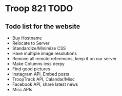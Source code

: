 # Troop 821 TODO
## Todo list for the website
- Buy Hostname
- Relocate to Server
- Standardize/Minimize CSS
- Have multiple image resolutions
- Remove all remote references, keep it on our server
- Make Columns less derpy
- Find good pictures
- Instagram API, Embed posts
- TroopTrack API, Calandar/Misc
- Facebook API, share latest news
- Misc APIs
